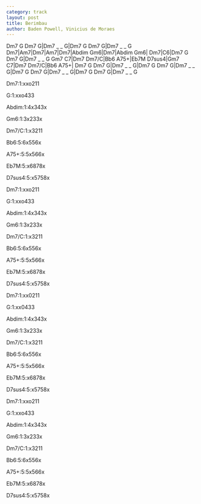 ```yaml
---
category: track
layout: post
title: Berimbau
author: Baden Powell, Vinicius de Moraes
---
```


<canvas class="chords"  markdown="0">Dm7 G Dm7 G|Dm7 _ _ G|Dm7 G Dm7 G|Dm7 _ _ G
Dm7|Am7|Dm7|Am7|Dm7|Abdim Gm6|Dm7|Abdim Gm6|
Dm7|C6|Dm7 G Dm7 G|Dm7 _ _ G
Gm7 C7|Dm7 Dm7/C|Bb6 A75+|Eb7M D7sus4|Gm7 C7|Dm7 Dm7/C|Bb6 A75+|
Dm7 G Dm7 G|Dm7 _ _ G|Dm7 G Dm7 G|Dm7 _ _ G|Dm7 G Dm7 G|Dm7 _ _ G|Dm7 G Dm7 G|Dm7 _ _ G</canvas>



<canvas class="diagram"  markdown="span">Dm7:1:xxo211</canvas>

<canvas class="diagram"  markdown="span">G:1:xxo433</canvas>

<canvas class="diagram"  markdown="span">Abdim:1:4x343x</canvas>

<canvas class="diagram"  markdown="span">Gm6:1:3x233x</canvas>

<canvas class="diagram"  markdown="span">Dm7/C:1:x3211</canvas>

<canvas class="diagram"  markdown="span">Bb6:5:6x556x</canvas>

<canvas class="diagram"  markdown="span">A75+:5:5x566x</canvas>

<canvas class="diagram"  markdown="span">Eb7M:5:x6878x</canvas>

<canvas class="diagram"  markdown="span">D7sus4:5:x5758x</canvas>

<canvas class="diagram"  markdown="span">Dm7:1:xxo211</canvas>

<canvas class="diagram"  markdown="span">G:1:xxo433</canvas>

<canvas class="diagram"  markdown="span">Abdim:1:4x343x</canvas>

<canvas class="diagram"  markdown="span">Gm6:1:3x233x</canvas>

<canvas class="diagram"  markdown="span">Dm7/C:1:x3211</canvas>

<canvas class="diagram"  markdown="span">Bb6:5:6x556x</canvas>

<canvas class="diagram"  markdown="span">A75+:5:5x566x</canvas>

<canvas class="diagram"  markdown="span">Eb7M:5:x6878x</canvas>

<canvas class="diagram"  markdown="span">D7sus4:5:x5758x</canvas>

<canvas class="diagram"  markdown="span">Dm7:1:xx0211</canvas>

<canvas class="diagram"  markdown="span">G:1:xx0433</canvas>

<canvas class="diagram"  markdown="span">Abdim:1:4x343x</canvas>

<canvas class="diagram"  markdown="span">Gm6:1:3x233x</canvas>

<canvas class="diagram"  markdown="span">Dm7/C:1:x3211</canvas>

<canvas class="diagram"  markdown="span">Bb6:5:6x556x</canvas>

<canvas class="diagram"  markdown="span">A75+:5:5x566x</canvas>

<canvas class="diagram"  markdown="span">Eb7M:5:x6878x</canvas>

<canvas class="diagram"  markdown="span">D7sus4:5:x5758x</canvas>

<canvas class="diagram"  markdown="span">Dm7:1:xxo211</canvas>

<canvas class="diagram"  markdown="span">G:1:xxo433</canvas>

<canvas class="diagram"  markdown="span">Abdim:1:4x343x</canvas>

<canvas class="diagram"  markdown="span">Gm6:1:3x233x</canvas>

<canvas class="diagram"  markdown="span">Dm7/C:1:x3211</canvas>

<canvas class="diagram"  markdown="span">Bb6:5:6x556x</canvas>

<canvas class="diagram"  markdown="span">A75+:5:5x566x</canvas>

<canvas class="diagram"  markdown="span">Eb7M:5:x6878x</canvas>

<canvas class="diagram"  markdown="span">D7sus4:5:x5758x</canvas>



